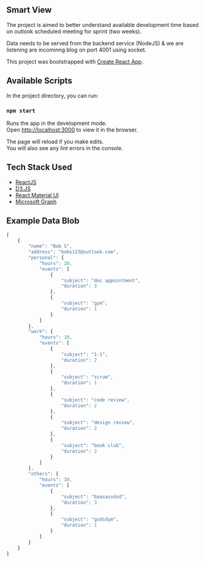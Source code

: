 ## Smart View 

The project is aimed to better understand available development time based on outlook scheduled meeting for sprint (two weeks). 

Data needs to be served from the backend service (NodeJS) & we are listening are incominng blog on port 4001 using socket.

This project was bootstrapped with [Create React App](https://github.com/facebook/create-react-app).

## Available Scripts

In the project directory, you can run:

### `npm start`

Runs the app in the development mode.<br>
Open [http://localhost:3000](http://localhost:3000) to view it in the browser.

The page will reload if you make edits.<br>
You will also see any lint errors in the console.

## Tech Stack Used 
- [ReactJS](https://reactjs.org/)
- [D3.JS](https://d3js.org/)
- [React Material UI](https://material-ui.com/)
- [Microsoft Graph](https://developer.microsoft.com/en-us/graph/graph-explorer#)

## Example Data Blob 
```javascript 
[
    {
        "name": "Bob S",
        "address": "bobs123@outlook.com",
        "personal": {
            "hours": 20,
            "events": [
                {
                    "subject": "doc appointment",
                    "duration": 3
                },
                {
                    "subject": "gym",
                    "duration": 1
                }
            ]
        },
        "work": {
            "hours": 10,
            "events": [
                {
                    "subject": "1-1",
                    "duration": 2
                },
                {
                    "subject": "scrum",
                    "duration": 1
                },
                {
                    "subject": "code review",
                    "duration": 2
                },
                {
                    "subject": "design review",
                    "duration": 2
                },
                {
                    "subject": "book club",
                    "duration": 2
                }
            ]
        },
        "others": {
            "hours": 10,
            "events": [
                {
                    "subject": "baasassdsd",
                    "duration": 3
                },
                {
                    "subject": "gsdsdym",
                    "duration": 1
                }
            ]
        }
    }
]
```


